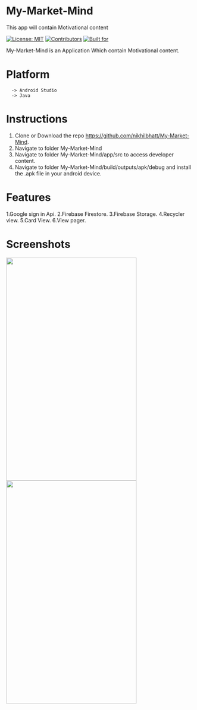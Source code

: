 # My-Market-Mind
This app will contain Motivational content

[![License: MIT](https://img.shields.io/badge/License-MIT-blue.svg)](https://github.com/nikhilbhatt/My-Market-Mind/blob/master/LICENSE)   [![Contributors](https://img.shields.io/badge/CoNTRIBUTORS-1-red)](https://github.com/nikhilbhatt/My-Market-Mind/graphs/contributors)  [![Built for](https://img.shields.io/badge/BUILT%20FOR-ANDORID-brightgreen)](https://www.android.com/)

My-Market-Mind is an Application Which contain Motivational content.

# Platform
      -> Android Studio 
      -> Java

# Instructions
   1. Clone or Download the repo https://github.com/nikhilbhatt/My-Market-Mind.
   2. Navigate to folder My-Market-Mind
   3. Navigate to folder My-Market-Mind/app/src to access developer content.
   4. Navigate to folder My-Market-Mind/build/outputs/apk/debug and install the .apk file in your android device.

# Features
   1.Google sign in Api.
   2.Firebase Firestore.
   3.Firebase Storage.
   4.Recycler view.
   5.Card View.
   6.View pager.
   
# Screenshots

<img src="https://github.com/nikhilbhatt/My-Market-Mind/blob/master/screenshots/Screenshot_2019-10-16-23-30-38-50_547f43c0e6f53edfbe121967eb014656.png" width="350" height="600">      <img src="https://github.com/nikhilbhatt/My-Market-Mind/blob/master/screenshots/Screenshot_2019-10-16-23-31-22-11_547f43c0e6f53edfbe121967eb014656.png" width="350" height="600"> 

  
